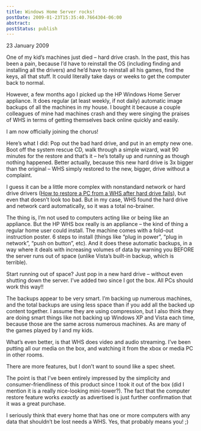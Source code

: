 ```yaml
---
title: Windows Home Server rocks!
postDate: 2009-01-23T15:35:40.7664304-06:00
abstract: 
postStatus: publish
---
```

23 January 2009

One of my kid’s machines just died – hard drive crash. In the past, this has been a pain, because I’d have to reinstall the OS (including finding and installing all the drivers) and he’d have to reinstall all his games, find the keys, all that stuff. It could literally take days or weeks to get the computer back to normal.

However, a few months ago I picked up the HP Windows Home Server appliance. It does regular (at least weekly, if not daily) automatic image backups of all the machines in my house. I bought it because a couple colleagues of mine had machines crash and they were singing the praises of WHS in terms of getting themselves back online quickly and easily.

I am now officially joining the chorus!

Here’s what I did: Pop out the bad hard drive, and put in an empty new one. Boot off the system rescue CD, walk through a simple wizard, wait 90 minutes for the restore and that’s it – he’s totally up and running as though nothing happened. Better actually, because this new hard drive is 3x bigger than the original – WHS simply restored to the new, bigger, drive without a complaint.

I guess it can be a little more complex with nonstandard network or hard drive drivers ([How to restore a PC from a WHS after hard drive fails](http://whshelp.com/articles/WHS%20backup%20after%20hard%20drive%20fails.htm)), but even that doesn’t look too bad. But in my case, WHS found the hard drive and network card automatically, so it was a total no-brainer.

The thing is, I’m not used to computers acting like or being like an appliance. But the HP WHS box really is an appliance – the kind of thing a regular home user could install. The machine comes with a fold-out instruction poster. 6 steps to install (things like “plug in power”, “plug in network”, “push on button”, etc). And it does these automatic backups, in a way where it deals with increasing volumes of data by warning you BEFORE the server runs out of space (unlike Vista’s built-in backup, which is terrible).

Start running out of space? Just pop in a new hard drive – without even shutting down the server. I’ve added two since I got the box. All PCs should work this way!!

The backups appear to be very smart. I’m backing up numerous machines, and the total backups are using less space than if you add all the backed up content together. I assume they are using compression, but I also think they are doing smart things like not backing up Windows XP and Vista each time, because those are the same across numerous machines. As are many of the games played by I and my kids.

What’s even better, is that WHS does video and audio streaming. I’ve been putting all our media on the box, and watching it from the xbox or media PC in other rooms.

There are more features, but I don’t want to sound like a spec sheet.

The point is that I’ve been entirely impressed by the simplicity and consumer-friendliness of this product since I took it out of the box (did I mention it is a really nice-looking mini-tower?). The fact that the computer restore feature works *exactly* as advertised is just further confirmation that it was a great purchase.

I seriously think that every home that has one or more computers with any data that shouldn’t be lost needs a WHS. Yes, that probably means you! ;)
